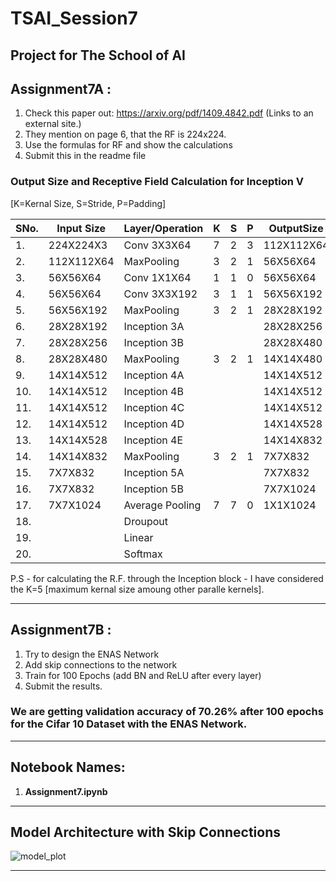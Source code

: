 # TSAI_Session7

Project for The School of AI
---------------------------------------------------------------------------------------
## **Assignment7A :**

1. Check this paper out: https://arxiv.org/pdf/1409.4842.pdf (Links to an external site.)
2. They mention on page 6, that the RF is 224x224. 
3. Use the formulas for RF and show the calculations
4. Submit this in the readme file

### **Output Size and Receptive Field Calculation for Inception V**

[K=Kernal Size, S=Stride, P=Padding]

| SNo. | Input Size   | Layer/Operation | K | S | P | OutputSize   | Jin  | RF      |
| ---  | ---          | ---             |---|---|---| ---          | ---  | ---     |
| 1.   | 224X224X3    | Conv 3X3X64     | 7 | 2 | 3 | 112X112X64   | 1    | 7X7     |
| 2.   | 112X112X64   | MaxPooling      | 3 | 2 | 1 | 56X56X64     | 2    | 11X11   |
| 3.   | 56X56X64     | Conv 1X1X64     | 1 | 1 | 0 | 56X56X64     | 4    | 11X11   |
| 4.   | 56X56X64     | Conv 3X3X192    | 3 | 1 | 1 | 56X56X192    | 4    | 19X19   |
| 5.   | 56X56X192    | MaxPooling      | 3 | 2 | 1 | 28X28X192    | 4    | 27X27   |
| 6.   | 28X28X192    | Inception 3A    |   |   |   | 28X28X256    | 8    | 59X59   |
| 7.   | 28X28X256    | Inception 3B    |   |   |   | 28X28X480    | 8    | 91X91   |
| 8.   | 28X28X480    | MaxPooling      | 3 | 2 | 1 | 14X14X480    | 8    | 95X95   |
| 9.   | 14X14X512    | Inception 4A    |   |   |   | 14X14X512    | 16   | 159X159 |
| 10.  | 14X14X512    | Inception 4B    |   |   |   | 14X14X512    | 16   | 223X223 |
| 11.  | 14X14X512    | Inception 4C    |   |   |   | 14X14X512    | 16   | 287X287 |
| 12.  | 14X14X512    | Inception 4D    |   |   |   | 14X14X528    | 16   | 351X351 |
| 13.  | 14X14X528    | Inception 4E    |   |   |   | 14X14X832    | 16   | 451X451 |
| 14.  | 14X14X832    | MaxPooling      | 3 | 2 | 1 | 7X7X832      | 16   | 483X483 |
| 15.  | 7X7X832      | Inception 5A    |   |   |   | 7X7X832      | 32   | 611X611 |
| 16.  | 7X7X832      | Inception 5B    |   |   |   | 7X7X1024     | 32   | 739X739 |
| 17.  | 7X7X1024     | Average Pooling | 7 | 7 | 0 | 1X1X1024     | 224  |         |
| 18.  |              | Droupout        |   |   |   |              | 224  |         |
| 19.  |              | Linear          |   |   |   |              | 224  |         |
| 20.  |              | Softmax         |   |   |   |              | 224  |         |

P.S - for calculating the R.F. through the Inception block - I have considered the K=5 [maximum kernal size amoung other paralle kernels].

---------------------------------------------------------------------------------------

## **Assignment7B :**

1. Try to design the ENAS Network
2. Add skip connections to the network
3. Train for 100 Epochs (add BN and ReLU after every layer)
4. Submit the results.

### We are getting validation **accuracy of 70.26%** after 100 epochs for the Cifar 10 Dataset with the ENAS Network.

--------------------------------------------------------------------------------------
## Notebook Names: 
1. **Assignment7.ipynb**

--------------------------------------------------------------------------------------

## Model Architecture with Skip Connections
![model_plot](https://user-images.githubusercontent.com/15984084/64485579-78ec4200-d240-11e9-9b78-bf024628b8a6.png)

--------------------------------------------------------------------------------------



